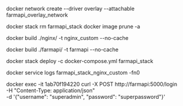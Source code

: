 docker network create --driver overlay --attachable farmapi_overlay_network

<!-- Swarm initialized: current node (izw2ibsumarh4fwp0dv7hnom3) is now a manager.

To add a worker to this swarm, run the following command:

    docker swarm join --token SWMTKN-1-0pizdxsheqeotbjrndyt9kep79bg1244cbbiske7iw9top3leh-a72ppm48yyy5ry1d0hdafia4b 192.168.1.8:2377

To add a manager to this swarm, run 'docker swarm join-token manager' and follow the instructions. -->

docker stack rm farmapi_stack
docker image prune -a


docker build ./nginx/ -t nginx_custom --no-cache

docker build ./farmapi/ -t farmapi --no-cache


docker stack deploy -c docker-compose.yml farmapi_stack

docker service logs farmapi_stack_nginx_custom -fn0


docker exec -it 1ab70f194220 curl -X POST http://farmapi:5000/login \
  -H "Content-Type: application/json" \
  -d '{"username": "superadmin", "password": "superpassword"}'
